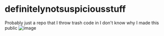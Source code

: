 # definitelynotsuspiciousstuff
Probably just a repo that I throw trash code in I don't know why I made this public
![image](https://lh3.googleusercontent.com/XKnV0linlpeQGiV4w653IjgFiKfl8vYjg-QPGOOffrKJN1rzTkQbVxCIVW7yDgcGNS63xpM02KU87TVMwsHCnRX_2CJfKCcf-5YrCP1LKGNluR6vGUdbn4S47wAMi25TJs8Aame3YfE41fUyosmqRI0iQGyiSFWJ-h_qDj-HW006XlVHJ-oTzUyDJrhIDOPo8iaeWXFfEQfk8SljSN8yofjG2m1vTsUomlnAd_h7ZZbvAJmkk8Nle3jJXJ0H_ZvPv2L1PM66ZmkGdJ3wXe99Ib546YWeqlZc5pL7JXJnG6z5XYGN9VlnY2Kcdi-PQKq66sfwRnQDsCUu35ddvw77YCewca7FZdMfhEBTZYTGGK_0vwhJTGkKPFVN0Fz1jSWDJu4xkBgFfxO1XHpoyMa7F7kmqbDhaHcM_fX9UkJRCaymnDa_yptBQxlx0rtWz30kTNHN5gIqQNOZ74QbCqeNjCHcFuZ6JcmVppKgLQ4KpH21scqjTTxOd5EkDDS02NP_8wwoaTgHiANrso_XYuILcxcTAWhtuA4SRb2mHYbHzurznw5OpLGKzTcOyvH6eKBZywDEb3sH--DiS4x1cfTU-h1IEJLgN0X4GPfG9JcqH8lMqDmQenlXgEeFsrjlKee-1AMAqaE6MfUNgJgch6LSvAW3lBDiM2MBV-w1Ry1j0pBrTN7flPzfxi8AurADy3tb4VrxL_gjll3CVTCOmKrpcQ8aLg=w703-h937-no?authuser=0)
